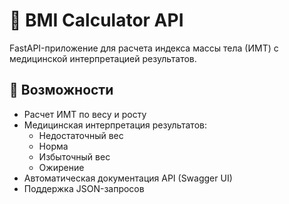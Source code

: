 # 🏥 BMI Calculator API

FastAPI-приложение для расчета индекса массы тела (ИМТ) с медицинской интерпретацией результатов.

## 🚀 Возможности

- Расчет ИМТ по весу и росту
- Медицинская интерпретация результатов:
  - Недостаточный вес
  - Норма
  - Избыточный вес
  - Ожирение
- Автоматическая документация API (Swagger UI)
- Поддержка JSON-запросов

